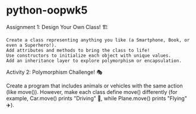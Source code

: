 # python-oopwk5

Assignment 1: Design Your Own Class! 🏗️

    Create a class representing anything you like (a Smartphone, Book, or even a Superhero!).
    Add attributes and methods to bring the class to life!
    Use constructors to initialize each object with unique values.
    Add an inheritance layer to explore polymorphism or encapsulation.

Activity 2: Polymorphism Challenge! 🎭

Create a program that includes animals or vehicles with the same action (like move()). However, make each class define move() differently (for example, Car.move() prints "Driving" 🚗, while Plane.move() prints "Flying" ✈️).
